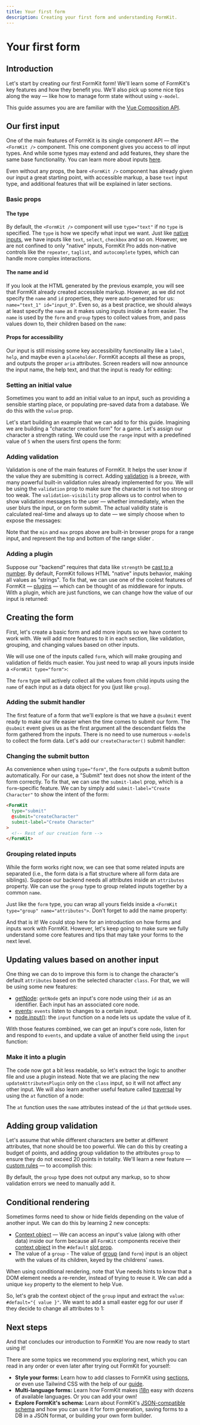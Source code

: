 ```yaml
---
title: Your first form
description: Creating your first form and understanding FormKit.
---
```


# Your first form

<page-toc></page-toc>

## Introduction

Let's start by creating our first FormKit form! We'll learn some of FormKit's key features and how they benefit you. We'll also pick up some nice tips along the way — like how to manage form state without using `v-model`.

<callout type="info" label="Composition API">
This guide assumes you are are familiar with the <a href="https://vuejs.org/guide/introduction.html#api-styles">Vue Composition API</a>.
</callout>

## Our first input

One of the main features of FormKit is its single component API — the `<FormKit />` component. This one component gives you access to _all_ input types. And while some types may extend and add features, they share the same base functionality. You can learn more about inputs [here](/essentials/inputs).

Even without any props, the bare `<FormKit />` component has already given our input a great starting point, with accessible markup, a base `text` input type, and additional features that will be explained in later sections.

### Basic props

#### The type

By default, the `<FormKit />` component will use `type="text"` if no `type` is specified. The `type` is how we specify what input we want. Just like [native inputs](https://developer.mozilla.org/en-US/docs/Web/HTML/Element/input), we have inputs like `text`, `select`, `checkbox` and so on. However, we are not confined to only "native" inputs, FormKit Pro adds non-native controls like the `repeater`, `taglist`, and `autocomplete` types, which can handle more complex interactions.

<example
  name="First input"
  file="_content/examples/guides/your-first-form/first-input/example.vue">
</example>

#### The name and id

If you look at the HTML generated by the previous example, you will see that FormKit already created accessible markup. However, as we did not specify the `name` and `id` properties, they were auto-generated for us: `name="text_1" id="input_0"`. Even so, as a best practice, we should always at least specify the `name` as it makes using inputs inside a form easier. The `name` is used by the `form` and `group` types to collect values from, and pass values down to, their children based on the `name`:

<example
  name="Adding name and id"
  file="_content/examples/guides/your-first-form/input-name-id/example.vue">
</example>

#### Props for accessibility

Our input is still missing some key accessibility functionality like a `label`, `help`, and maybe even a `placeholder`. FormKit accepts all these as props, and outputs the proper `aria` attributes. Screen readers will now announce the input name, the help text, and that the input is ready for editing:

<example
  name="Adding label and help texts"
  file="_content/examples/guides/your-first-form/input-accessible-text/example.vue">
</example>

### Setting an initial value

Sometimes you want to add an initial value to an input, such as providing a sensible starting place, or populating pre-saved data from a database. We do this with the `value` prop.

Let's start building an example that we can add to for this guide. Imagining we are building a "character creation form" for a game. Let's assign our character a strength rating. We could use the `range` input with a predefined value of `5` when the users first opens the form:

<example
  name="Adding label and help texts"
  file="_content/examples/guides/your-first-form/input-vitality-bar/example.vue">
</example>

### Adding validation

Validation is one of the main features of FormKit. It helps the user know if the value they are submitting is correct. Adding [validation](/essentials/validation) is a breeze, with many powerful built-in validation rules already implemented for you. We will be using the `validation` prop to make sure the character is not too strong or too weak. The `validation-visibility` prop allows us to control when to show validation messages to the user — whether immediately, when the user blurs the input, or on form submit. The actual validity state is calculated real-time and always up to date — we simply choose when to expose the messages:

<example
  name="Adding validation to name"
  file="_content/examples/guides/your-first-form/input-validation/example.vue">
</example>

</client-only>

Note that the `min` and `max` props above are built-in browser props for a range input, and represent the top and bottom of the range slider .

### Adding a plugin

Suppose our "backend" requires that data like `strength` be [cast to a number](https://formkit.link/b37c7d36263ab0ee1bd626aa0a405b93). By default, FormKit follows HTML "native" inputs behavior, making all values as "strings". To fix that, we can use one of the coolest features of FormKit — [plugins](/essentials/architecture#plugins) — which can be thought of as middleware for inputs. With a plugin, which are just functions, we can change how the value of our input is returned:

<example
  name="Adding plugin to cast to number"
  file="_content/examples/guides/your-first-form/input-cast-number/example.vue">
</example>

## Creating the form

First, let's create a basic form and add more inputs so we have content to work with. We will add more features to it in each section, like validation, grouping, and changing values based on other inputs.

We will use one of the inputs called `form`, which will make grouping and validation of fields much easier. You just need to wrap all yours inputs inside a `<FormKit type="form">`:

<callout type="info" label="Form values">
The <code>form</code> type will actively collect all the values from child inputs using the <code>name</code> of each input as a data object for you (just like <code>group</code>).
</callout>

<example
  name="Character creation form"
  file="_content/examples/guides/your-first-form/character-basic-form/example.vue">
</example>

### Adding the submit handler

The first feature of a form that we'll explore is that we have a `@submit` event ready to make our life easier when the time comes to submit our form. The `@submit` event gives us as the first argument all the descendant fields the form gathered from the inputs. There is no need to use numerous `v-model`s to collect the form data. Let's add our `createCharacter()` submit handler:

<example
  name="Adding form submit"
  file="_content/examples/guides/your-first-form/character-form-submit/example.vue">
</example>

### Changing the submit button

As convenience when using `type="form"`, the `form` outputs a submit button automatically. For our case, a "Submit" text does not show the intent of the form correctly. To fix that, we can use the `submit-label` prop, which is a `form`-specific feature. We can by simply add `submit-label="Create Character"` to show the intent of the form:

<client-only>

```html
<FormKit
  type="submit"
  @submit="createCharacter"
  submit-label="Create Character"
>
  <!-- Rest of our creation form -->
</FormKit>
```

</client-only>

### Grouping related inputs

While the form works right now, we can see that some related inputs are separated (i.e., the form data is a flat structure where all form data are siblings). Suppose our backend needs all attributes inside an `attributes` property. We can use the `group` type to group related inputs together by a common `name`.

Just like the `form` type, you can wrap all yours fields inside a `<FormKit type="group" name="attributes">`. Don't forget to add the name property:

<example
  name="Grouping inputs"
  file="_content/examples/guides/your-first-form/character-group-attributes/example.vue">
</example>

And that is it! We could stop here for an introduction on how forms and inputs work with FormKit. However, let's keep going to make sure we fully understand some core features and tips that may take your forms to the next level.

## Updating values based on another input

One thing we can do to improve this form is to change the character's default `attributes` based on the selected character `class`. For that, we will be using some new features:

- [getNode](/essentials/architecture#getting-a-components-node): `getNode` gets an input's core node using their `id` as an identifier. Each input has an associated core node.
- [events](/essentials/architecture#events): `events` listen to changes to a certain input.
- [node.input()](/essentials/inputs#using-nodeinput): the `input` function on a node lets us update the value of it.

With those features combined, we can get an input's core `node`, listen for and respond to `events`, and update a value of another field using the `input` function:

<example
  name="Updating attributes based on the character class"
  file="_content/examples/guides/your-first-form/character-attributes-update/example.vue">
</example>

### Make it into a plugin

The code now got a bit less readable, so let's extract the logic to another file and use a plugin instead. Note that we are placing the new `updateAttributesPlugin` only on the `class` input, so it will not affect any other input. We will also learn another useful feature called [traversal](/essentials/architecture#traversal) by using the `at` function of a node:

<callout type="warning" label="at() uses name">
The <code>at</code> function uses the <code>name</code> attributes instead of the <code>id</code> that <code>getNode</code> uses.
</callout>

<example
  name="Refactor as a plugin"
  :file="[
    '_content/examples/guides/your-first-form/character-plugin/example.vue',
    '_content/examples/guides/your-first-form/character-plugin/plugins.js',
  ]"
  init-file-tab="example.vue">
</example>

## Adding group validation

Let's assume that while different characters are better at different attributes, that none should be too powerful. We can do this by creating a budget of points, and adding group validation to the attributes `group` to ensure they do not exceed 20 points in totality. We'll learn a new feature — [custom rules](/essentials/validation#custom-rules) — to accomplish this:

<callout type="warning" label="Groups do not display messages by default">
By default, the <code>group</code> type does not output any markup, so to show validation errors we need to manually add it.
</callout>

<example
  name="Adding custom rule to group"
  :file="[
    '_content/examples/guides/your-first-form/character-group-rule/example.vue',
    '_content/examples/guides/your-first-form/character-group-rule/plugins.js',
    '_content/examples/guides/your-first-form/character-group-rule/rules.js',
  ]"
  init-file-tab="example.vue">
</example>

## Conditional rendering

Sometimes forms need to show or hide fields depending on the value of another input. We can do this by learning 2 new concepts: 
- [Context object](/essentials/configuration) — We can access an input's value (along with other data) inside our form because all `FormKit` components receive their [context object](https://formkit.com/essentials/configuration) in the `#default` [slot prop](https://vuejs.org/guide/components/slots.html#scoped-slots).
- The value of a `group` - The value of [group](/inputs/group) (and `form`) input is an object with the values of its children, keyed by the childrens' `name`s.

<callout type="info" label="Vue's key property">
When using conditional rendering, note that Vue needs hints to know that a DOM element needs a re-render, instead of trying to reuse it. We can add a unique <code>key</code> property to the element to help Vue.
</callout>

So, let's grab the context object of the `group` input and extract the `value`: `#default="{ value }"`. We want to add a small easter egg for our user if they decide to change all attributes to 1:

<example
  name="Conditional rendering"
  :file="[
    '_content/examples/guides/your-first-form/character-easter-egg/example.vue',
    '_content/examples/guides/your-first-form/character-easter-egg/plugins.js',
    '_content/examples/guides/your-first-form/character-easter-egg/rules.js',
  ]"
  init-file-tab="example.vue">
</example>

## Next steps

And that concludes our introduction to FormKit! You are now ready to start using it!

There are some topics we recommend you exploring next, which you can read in any order or even later after trying out FormKit for yourself:

- **Style your forms:** Learn how to add classes to FormKit using [sections](/essentials/styling), or even use Tailwind CSS with the help of our [guide](/guides/create-a-tailwind-theme).
- **Multi-language forms:** Learn how FormKit makes [i18n](/essentials/internationalization) easy with dozens of available languages. Or you can add your own!
- **Explore FormKit's schema:** Learn about FormKit's [JSON-compatible schema](/essentials/generation) and how you can use it for form generation, saving forms to a DB in a JSON format, or building your own form builder.
